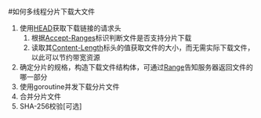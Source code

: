 #如何多线程分片下载大文件
1. 使用[HEAD](https://developer.mozilla.org/zh-CN/docs/Web/HTTP/Methods/HEAD "")获取下载链接的请求头
   1. 根据[Accept-Ranges](https://developer.mozilla.org/zh-CN/docs/Web/HTTP/Headers/Accept-Ranges "")标识判断文件是否支持分片下载
   2. 读取其[Content-Length](https://developer.mozilla.org/en-US/docs/Web/HTTP/Headers/Content-Length "")标头的值获取文件的大小，而无需实际下载文件，以此可以节约带宽资源
2. 确定分片的规格，构造下载文件结构体，可通过[Range](https://developer.mozilla.org/zh-CN/docs/Web/HTTP/Headers/Range "")告知服务器返回文件的哪一部分
3. 使用goroutine并发下载分片文件
4. 合并分片文件
5. SHA-256校验[可选]